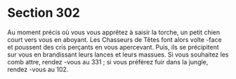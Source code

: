 # Section 302

Au moment précis où vous vous apprêtez à saisir  la torche, un petit
chien court vers vous en aboyant. Les Chasseurs de Têtes font
alors volte -face et poussent des cris perçants en vous apercevant.
Puis, ils se précipitent sur vous en brandissant leurs lances et leurs
massues. Si vous souhaitez les comb attre, rendez -vous au  331 ; si
vous préférez fuir dans la jungle, rendez -vous au 102.